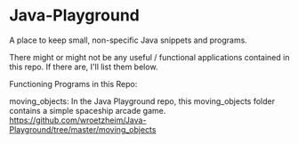 # Java-Playground
A place to keep small, non-specific Java snippets and programs. 

There might or might not be any useful / functional applications contained in this repo. If there are, I'll list them below. 


Functioning Programs in this Repo:

moving_objects:
In the Java Playground repo, this moving_objects folder contains a simple spaceship arcade game. 
https://github.com/wroetzheim/Java-Playground/tree/master/moving_objects
